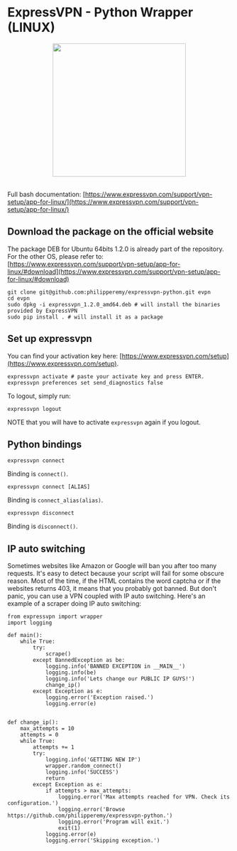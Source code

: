 # ExpressVPN - Python Wrapper (LINUX)

<div align="center">
  <img src="https://smhttp-ssl-23575.nexcesscdn.net/80ABE1/sflashrouters/media/catalog/category/expressvpn-700px2.png" width="300"><br><br>
</div>

Full bash documentation: [https://www.expressvpn.com/support/vpn-setup/app-for-linux/](https://www.expressvpn.com/support/vpn-setup/app-for-linux/)

## Download the package on the official website

The package DEB for Ubuntu 64bits 1.2.0 is already part of the repository. For the other OS, please refer to:
[https://www.expressvpn.com/support/vpn-setup/app-for-linux/#download](https://www.expressvpn.com/support/vpn-setup/app-for-linux/#download)
```
git clone git@github.com:philipperemy/expressvpn-python.git evpn
cd evpn
sudo dpkg -i expressvpn_1.2.0_amd64.deb # will install the binaries provided by ExpressVPN
sudo pip install . # will install it as a package
```

## Set up expressvpn

You can find your activation key here: [https://www.expressvpn.com/setup](https://www.expressvpn.com/setup).

```
expressvpn activate # paste your activate key and press ENTER.
expressvpn preferences set send_diagnostics false
```

To logout, simply run:

```
expressvpn logout
```

NOTE that you will have to activate `expressvpn` again if you logout.

## Python bindings

```
expressvpn connect
```
Binding is `connect()`.
```
expressvpn connect [ALIAS]
```
Binding is `connect_alias(alias)`.

```
expressvpn disconnect
```
Binding is `disconnect()`.

## IP auto switching

Sometimes websites like Amazon or Google will ban you after too many requests. It's easy to detect because your script will fail for some obscure reason. Most of the time, if the HTML contains the word captcha or if the websites returns 403, it means that you probably got banned. But don't panic, you can use a VPN coupled with IP auto switching. Here's an example of a scraper doing IP auto switching:

```
from expressvpn import wrapper
import logging

def main():
    while True:
        try:
            scrape()
        except BannedException as be:
            logging.info('BANNED EXCEPTION in __MAIN__')
            logging.info(be)
            logging.info('Lets change our PUBLIC IP GUYS!')
            change_ip()
        except Exception as e:
            logging.error('Exception raised.')
            logging.error(e)


def change_ip():
    max_attempts = 10
    attempts = 0
    while True:
        attempts += 1
        try:
            logging.info('GETTING NEW IP')
            wrapper.random_connect()
            logging.info('SUCCESS')
            return
        except Exception as e:
            if attempts > max_attempts:
                logging.error('Max attempts reached for VPN. Check its configuration.')
                logging.error('Browse https://github.com/philipperemy/expressvpn-python.')
                logging.error('Program will exit.')
                exit(1)
            logging.error(e)
            logging.error('Skipping exception.')
 ```
